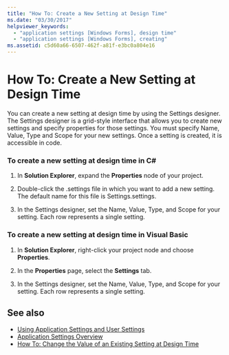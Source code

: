 ```yaml
---
title: "How To: Create a New Setting at Design Time"
ms.date: "03/30/2017"
helpviewer_keywords: 
  - "application settings [Windows Forms], design time"
  - "application settings [Windows Forms], creating"
ms.assetid: c5d60a66-6507-462f-a81f-e3bc0a804e16
---
```

# How To: Create a New Setting at Design Time
You can create a new setting at design time by using the Settings designer. The Settings designer is a grid-style interface that allows you to create new settings and specify properties for those settings. You must specify Name, Value, Type and Scope for your new settings. Once a setting is created, it is accessible in code.  
  
### To create a new setting at design time in C\#
  
1.  In **Solution Explorer**, expand the **Properties** node of your project.  
  
2.  Double-click the .settings file in which you want to add a new setting. The default name for this file is Settings.settings.  
  
3.  In the Settings designer, set the Name, Value, Type, and Scope for your setting. Each row represents a single setting.  
  
### To create a new setting at design time in Visual Basic  
  
1.  In **Solution Explorer**, right-click your project node and choose **Properties**.  
  
2.  In the **Properties** page, select the **Settings** tab.  
  
3.  In the Settings designer, set the Name, Value, Type, and Scope for your setting. Each row represents a single setting.  
  
## See also
- [Using Application Settings and User Settings](using-application-settings-and-user-settings.md)
- [Application Settings Overview](application-settings-overview.md)
- [How To: Change the Value of an Existing Setting at Design Time](how-to-change-the-value-of-an-existing-setting-at-design-time.md)
